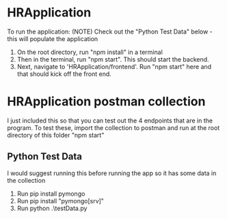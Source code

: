 # HRApplication
To run the application:
(NOTE) Check out the "Python Test Data" below - this will populate the application

1. On the root directory, run "npm install" in a terminal
2. Then in the terminal, run "npm start". This should start the backend.
3. Next, navigate to 'HRApplication/frontend'. Run "npm start" here and that should kick off the front end. 


# HRApplication postman collection
I just included this so that you can test out the 4 endpoints that are in the program. To test these, import the collection to postman and run at the root directory of this folder "npm start"

## Python Test Data
I would suggest running this before running the app so it has some data in the collection
1. Run pip install pymongo
2. Run pip install "pymongo[srv]"
3. Run python .\testData.py
